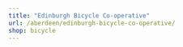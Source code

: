 ```yaml
---
title: "Edinburgh Bicycle Co-operative"
url: /aberdeen/edinburgh-bicycle-co-operative/
shop: bicycle
---
```

